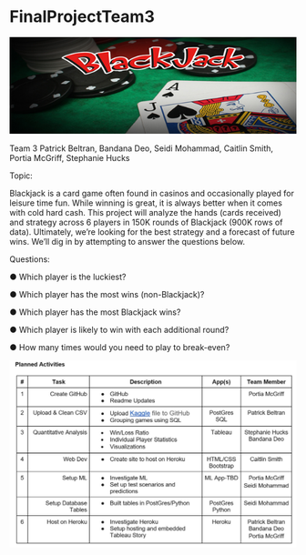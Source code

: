 # FinalProjectTeam3
![alt text](https://github.com/plmcgriff21/FinalProjectTeam3/blob/main/ReadMe-Images/Picture1.png)




Team 3
Patrick Beltran, Bandana Deo, Seidi Mohammad, Caitlin Smith, Portia McGriff, Stephanie Hucks


Topic: 

Blackjack is a card game often found in casinos and occasionally played for leisure time fun. While winning is great, it is always better when it comes with cold hard cash. This project will analyze the hands (cards received) and strategy across 6 players in 150K rounds of Blackjack (900K rows of data). Ultimately, we’re looking for the best strategy and a forecast of future wins. We’ll dig in by attempting to answer the questions below. 


Questions: 

●	Which player is the luckiest?

●	Which player has the most wins (non-Blackjack)?

●	Which player has the most Blackjack wins? 

●	Which player is likely to win with each additional round? 

●	How many times would you need to play to break-even? 


![alt text](https://github.com/plmcgriff21/FinalProjectTeam3/blob/main/ReadMe-Images/Capture.JPG)
